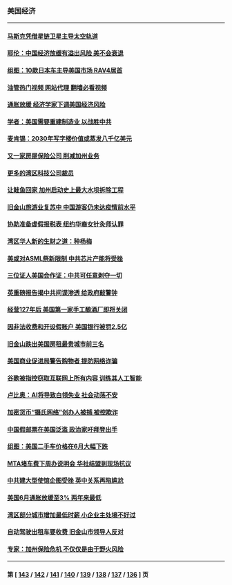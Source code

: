 ### 美国经济
---
#### [马斯克凭借星链卫星主导太空轨道](../../pages/ncid1078158/n14036294.md?07180845) 
#### [耶伦：中国经济放缓有溢出风险 美不会衰退](../../pages/ncid1078158/n14036286.md?07180845) 
#### [组图：10款日本车主导美国市场 RAV4居首](../../pages/ncid1078158/n14027065.md?07180845) 
#### [油管热门视频 网站代理 翻墙必看视频](http://138.2.39.72:81/youtube.html?epic-marker?07180845)
#### [通胀放缓 经济学家下调美国经济风险](../../pages/ncid1078158/n14034910.md?07180845) 
#### [学者：美国需要重建制造业 以战胜中共](../../pages/ncid1078158/n14034841.md?07180845) 
#### [麦肯锡：2030年写字楼价值或蒸发八千亿美元](../../pages/ncid1078158/n14034803.md?07180845) 
#### [又一家房屋保险公司  削减加州业务](../../pages/ncid1078158/n14034760.md?07180845) 
#### [更多的湾区科技公司裁员](../../pages/ncid1078158/n14034757.md?07180845) 
#### [让鲑鱼回家 加州启动史上最大水坝拆除工程](../../pages/ncid1078158/n14034679.md?07180845) 
#### [旧金山旅游业复苏中 中国游客仍未达疫情前水平](../../pages/ncid1078158/n14034676.md?07180845) 
#### [协助准备虚假报税表 纽约华裔女针灸师认罪](../../pages/ncid1078158/n14034653.md?07180845) 
#### [湾区华人新的生财之道：种杨梅](../../pages/ncid1078158/n14034567.md?07180845) 
#### [美或对ASML祭新限制 中共芯片产能将受挫](../../pages/ncid1078158/n14034476.md?07180845) 
#### [三位证人美国会作证：中共可任意剥夺一切](../../pages/ncid1078158/n14034378.md?07180845) 
#### [英重磅报告揭中共间谍渗透 给政府敲警钟](../../pages/ncid1078158/n14034267.md?07180845) 
#### [经营127年后 美国第一家手工酿酒厂即将关闭](../../pages/ncid1078158/n14034192.md?07180845) 
#### [因非法收费和开设假账户 美国银行被罚2.5亿](../../pages/ncid1078158/n14034175.md?07180845) 
#### [旧金山跌出美国房租最贵城市前三名](../../pages/ncid1078158/n14034169.md?07180845) 
#### [美国商业促进局警告购物者 提防网络诈骗](../../pages/ncid1078158/n14034141.md?07180845) 
#### [谷歌被指控窃取互联网上所有内容 训练其人工智能](../../pages/ncid1078158/n14034138.md?07180845) 
#### [卢比奥：AI将导致白领失业 社会动荡不安](../../pages/ncid1078158/n14034118.md?07180845) 
#### [加密货币“摄氏网络”创办人被捕 被控欺诈](../../pages/ncid1078158/n14033823.md?07180845) 
#### [中国假邮票在美国泛滥 政治家吁拜登出手](../../pages/ncid1078158/n14033701.md?07180845) 
#### [组图：美国二手车价格在6月大幅下跌](../../pages/ncid1078158/n14033429.md?07180845) 
#### [MTA堵车费下周办说明会 华社结盟到现场抗议](../../pages/ncid1078158/n14033332.md?07180845) 
#### [中共建大型使馆企图受挫 英中关系再陷尴尬](../../pages/ncid1078158/n14032944.md?07180845) 
#### [美国6月通胀放缓至3% 两年来最低](../../pages/ncid1078158/n14033008.md?07180845) 
#### [湾区部分城市增加最低时薪 小企业主处境不好过](../../pages/ncid1078158/n14032797.md?07180845) 
#### [自动驾驶出租车要收费 旧金山市领导人反对](../../pages/ncid1078158/n14032795.md?07180845) 
#### [专家：加州保险危机 不仅仅是由于野火风险](../../pages/ncid1078158/n14032785.md?07180845) 

---
#### 第 [ [143](./143.md?07180845) / [142](./142.md?07180845) / [141](./141.md?07180845) / [140](./140.md?07180845) / [139](./139.md?07180845) / [138](./138.md?07180845) / [137](./137.md?07180845) / [136](./136.md?07180845) ] 页
